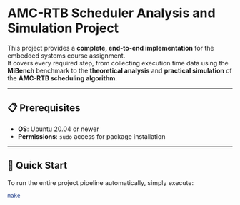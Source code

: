# AMC-RTB Scheduler Analysis and Simulation Project

This project provides a **complete, end-to-end implementation** for the embedded systems course assignment.  
It covers every required step, from collecting execution time data using the **MiBench** benchmark to the **theoretical analysis** and **practical simulation** of the **AMC-RTB scheduling algorithm**.

---

## 📋 Prerequisites

- **OS**: Ubuntu 20.04 or newer  
- **Permissions**: `sudo` access for package installation  

---

## 🚀 Quick Start

To run the entire project pipeline automatically, simply execute:

```bash
make
